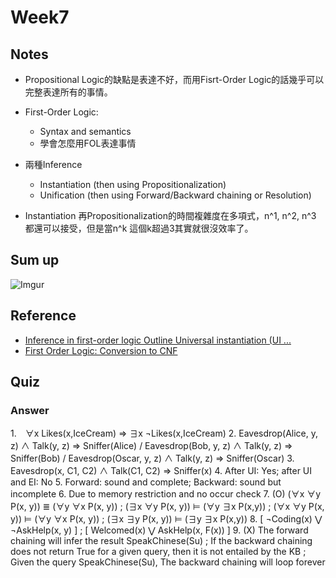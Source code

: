 # Week7

Notes
---

- Propositional Logic的缺點是表達不好，而用Fisrt-Order Logic的話幾乎可以完整表達所有的事情。
- First-Order Logic:
    - Syntax and semantics
    - 學會怎麼用FOL表達事情
- 兩種Inference
    - Instantiation (then using Propositionalization)
    - Unification (then using Forward/Backward chaining or Resolution)

- Instantiation 再Propositionalization的時間複雜度在多項式，n^1, n^2, n^3 都還可以接受，但是當n^k 這個k超過3其實就很沒效率了。


Sum up
---
![Imgur](http://i.imgur.com/nuTYVad.png)


Reference
---
- [Inference in first-order logic Outline Universal instantiation (UI ...][R1]
- [First Order Logic: Conversion to CNF][R2]


Quiz
---

### Answer
1.　∀x Likes(x,IceCream) ⇒ ∃x ¬Likes(x,IceCream)
2. Eavesdrop(Alice, y, z) ∧ Talk(y, z) ⇒ Sniffer(Alice) / Eavesdrop(Bob, y, z) ∧ Talk(y, z) ⇒ Sniffer(Bob) / Eavesdrop(Oscar, y, z) ∧ Talk(y, z) ⇒ Sniffer(Oscar)
3. Eavesdrop(x, C1, C2) ∧ Talk(C1, C2) ⇒ Sniffer(x)
4. After UI: Yes; after UI and EI: No
5. Forward: sound and complete; Backward: sound but incomplete
6. Due to memory restriction and no occur check
7. (O) (∀x ∀y P(x, y)) ≣ (∀y ∀x P(x, y)) ; (∃x ∀y P(x, y)) ⊨ (∀y ∃x P(x,y)) ; (∀x ∀y P(x, y)) ⊨ (∀y ∀x P(x, y)) ; (∃x ∃y P(x, y)) ⊨ (∃y ∃x P(x,y))
8. [ ¬Coding(x) ⋁ ¬AskHelp(x, y) ] ; [ Welcomed(x) ⋁ AskHelp(x, F(x)) ]
9. (X) The forward chaining will infer the result SpeakChinese(Su) ; If the backward chaining does not return True for a given query, then it is not entailed by the KB ; Given the query SpeakChinese(Su), The backward chaining will loop forever


[R1]: https://www.cs.sfu.ca/~mori/courses/cmpt310/slides/chapter09-6pp.pdf
[R2]: https://april.eecs.umich.edu/courses/eecs492_w10/wiki/images/6/6b/CNF_conversion.pdf
